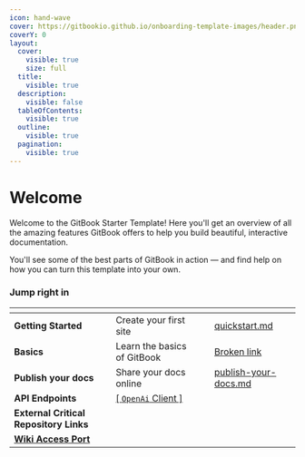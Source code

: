 ```yaml
---
icon: hand-wave
cover: https://gitbookio.github.io/onboarding-template-images/header.png
coverY: 0
layout:
  cover:
    visible: true
    size: full
  title:
    visible: true
  description:
    visible: false
  tableOfContents:
    visible: true
  outline:
    visible: true
  pagination:
    visible: true
---
```


# Welcome

Welcome to the GitBook Starter Template! Here you'll get an overview of all the amazing features GitBook offers to help you build beautiful, interactive documentation.

You'll see some of the best parts of GitBook in action — and find help on how you can turn this template into your own.

### Jump right in

<table data-view="cards"><thead><tr><th></th><th></th><th data-hidden data-card-cover data-type="files"></th><th data-hidden></th><th data-hidden data-card-target data-type="content-ref"></th></tr></thead><tbody><tr><td><strong>Getting Started</strong></td><td>Create your first site</td><td></td><td></td><td><a href="../getting-started/quickstart.md">quickstart.md</a></td></tr><tr><td><strong>Basics</strong></td><td>Learn the basics of GitBook</td><td></td><td></td><td><a href="broken-reference">Broken link</a></td></tr><tr><td><strong>Publish your docs</strong></td><td>Share your docs online</td><td></td><td></td><td><a href="../getting-started/publish-your-docs.md">publish-your-docs.md</a></td></tr><tr><td><strong>API Endpoints</strong></td><td><a href="../basics/openapi/">[ <code>OpenAi</code> Client ]</a></td><td></td><td></td><td></td></tr><tr><td><strong>External Critical Repository Links</strong></td><td></td><td></td><td></td><td></td></tr><tr><td><a href="../getting-started/markdown/proposal-v6.1.md"><strong>Wiki Access Port</strong></a></td><td></td><td></td><td></td><td></td></tr></tbody></table>
